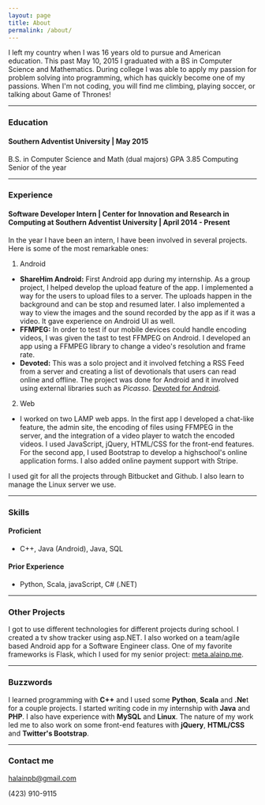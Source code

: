 ```yaml
---
layout: page
title: About
permalink: /about/
---
```


I left my country when I was 16 years old to pursue and American education. This past May 10, 2015 I graduated with a BS in Computer Science and Mathematics. During college I was able to apply my passion for problem solving into programming, which has quickly become one of my passions. When I'm not coding, you will find me climbing, playing soccer, or talking about Game of Thrones!

----

### Education

#### Southern Adventist University | May 2015
B.S. in Computer Science and Math (dual majors) 
GPA 3.85
Computing Senior of the year


----

### Experience
#### Software Developer Intern | Center for Innovation and Research in Computing at Southern Adventist University | April 2014 - Present
In the year I have been an intern, I have been involved in several projects. Here is some of the most remarkable ones:

1. Android
  * **ShareHim Android:** First Android app during my internship. As a group project, I helped develop the upload feature of the app. I implemented a way for the users to upload files to a server. The uploads happen in the background and can be stop and resumed later. I also implemented a way to view the images and the sound recorded by the app as if it was a video. It gave experience on Android UI as well. 
  *  **FFMPEG:** In order to test if our mobile devices could handle encoding videos, I was given the tast to test FFMPEG on Android. I developed an app using a FFMPEG library to change a video's resolution and frame rate.
  * **Devoted:** This was a solo project and it involved fetching a RSS Feed from a server and creating a list of devotionals that users can read online and offline. The project was done for Android and it involved using external libraries such as _Picasso_. [Devoted for Android](https://play.google.com/store/apps/details?id=edu.southern.cs.circ.devoted).

2. Web
  * I worked on two LAMP web apps. In the first app I developed a chat-like feature, the admin site, the encoding of files using FFMPEG in the server, and the integration of a video player to watch the encoded videos. I used JavaScript, jQuery, HTML/CSS for the front-end features.
  For the second app, I used Bootstrap to develop a highschool's online application forms. I also added online payment support with Stripe.

I used git for all the projects through Bitbucket and Github. I also learn to manage the Linux server we use.

----

### Skills
#### Proficient
* C++, Java (Android), Java, SQL

#### Prior Experience
* Python, Scala, javaScript, C# (.NET)

----

### Other Projects
I got to use different technologies for different projects during school. I created a tv show tracker using asp.NET. I also worked on a team/agile based Android app for a Software Engineer class. One of my favorite frameworks is Flask, which I used for my senior project: [meta.alainp.me](meta.alainp.me).

----

### Buzzwords
I learned programming with **C++** and I used some **Python**, **Scala** and **.Ne**t for a couple projects. I started writing code in my internship with **Java** and **PHP**. I also have experience with **MySQL** and **Linux**. The nature of my work led me to also work on some front-end features with **jQuery**, **HTML/CSS** and **Twitter's Bootstrap**.

----

### Contact me

[halainpb@gmail.com](halainpb@gmail.com)

(423) 910-9115
